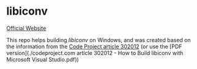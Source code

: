 # libiconv

[Official Website](https://www.gnu.org/software/libiconv/)

This repo helps building _libiconv_ on Windows, and was created based on the
information from the [Code Project article 302012](https://www.codeproject.com/Articles/302012/How-to-Build-libiconv-with-Microsoft-Visual-Studio)
(or use the [PDF version](./codeproject.com article 302012 - How to Build libiconv with Microsoft Visual Studio.pdf))

